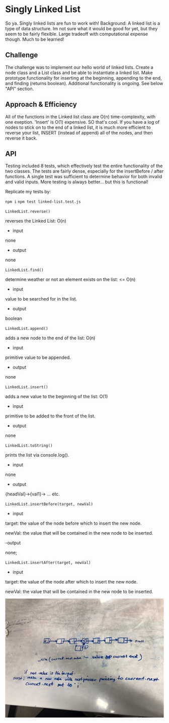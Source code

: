 # Singly Linked List
<!-- Short summary or background information -->
So ya. Singly linked lists are fun to work with! 
Background: A linked list is a type of data structure. Im not sure what it would be good for yet, but they seem to be fairly flexible. Large tradeoff with computational expense though. Much to be learned! 

## Challenge
<!-- Description of the challenge -->
The challenge was to implement our hello world of linked lists. Create a node class and a List class and be able to instantiate a linked list. Make prototype functionality for inserting at the beginning, appending to the end, and finding (returns boolean). Additional functionality is ongoing. See below "API" section.

## Approach & Efficiency
<!-- What approach did you take? Why? What is the Big O space/time for this approach? -->

All of the functions in the Linked list class are O(n) time-complexity, with one exeption. 'Insert' is O(1) expensive. SO that's cool. If you have a log of nodes to stick on to the end of a linked list, it is much more efficient to reverse your list, INSERT (instead of append) all of the nodes, and then reverse it back. 



## API
<!-- Description of each method publicly available to your Linked List -->

Testing included 8 tests, which effectively test the entire functionality of the two classes. The tests are fairly dense, especially for the insertBefore / after functions. A single test was sufficient to determine behavior for both invalid and valid inputs. More testing is always better... but this is functional!


Replicate my tests by:

`npm i`
`npm test linked-list.test.js`

`LinkedList.reverse()`

reverses the Linked List: O(n)
- input

none

- output

none

`LinkedList.find()`

determine weather or not an element exists on the list: \<= O(n)
- input

value to be searched for in the list.

- output

boolean

`LinkedList.append()`

adds a new node to the end of the list: O(n)
- input

primitive value to be appended.

- output

none

`LinkedList.insert()`

adds a new value to the beginning of the list: O(1)
- input

primitive to be added to the front of the list.

- output

none


`LinkedList.toString()`

prints the list via console.log().
- input

none

- output

{headVal}->{val1}-> ... etc.

`LinkedList.insertBefore(target, newVal)`

- input

target: the value of the node before which to insert the new node. 

newVal: the value that will be contained in the new node to be inserted.


-output

none;

`LinkedList.insertAfter(target, newVal)`

- input

target: the value of the node after which to insert the new node. 

newVal: the value that will be contained in the new node to be inserted.

![df](assets/ll-insertions.jpeg)